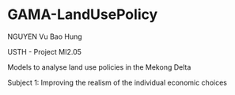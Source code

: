 # GAMA-LandUsePolicy
NGUYEN Vu Bao Hung

USTH - Project MI2.05

Models to analyse land use policies in the Mekong Delta

Subject 1: Improving the realism of the individual economic choices